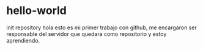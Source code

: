 # hello-world
init repository
hola esto es mi primer trabajo con github, me encargaron ser responsable del servidor que quedara como repositorio y estoy aprendiendo.
